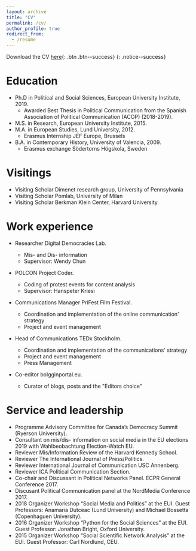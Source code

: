 ```yaml
---
layout: archive
title: "CV"
permalink: /cv/
author_profile: true
redirect_from:
  - /resume
---
```


Download the CV [here](/files/CV_Javier.pdf){: .btn .btn--success}
{: .notice--success}



Education
======
* Ph.D in Political and Social Sciences, European University Institute, 2019.
	- Awarded Best Thesis in Political Communication from the Spanish Association of Political Communication (ACOP) (2018-2019). 
* M.S. in Research, European University Institute, 2015.
* M.A. in European Studies, Lund University, 2012.
	- Erasmus Internship JEF Europe, Brussels
* B.A. in Contemporary History, University of Valencia, 2009.
	- Erasmus exchange Södertorns Högskola, Sweden
 
  
 Visitings
======  

- Visiting Scholar Dimenet research group, University of Pennsylvania
- Visiting Scholar Pomlab, University of Milan
- Visiting Scholar Berkman Klein Center, Harvard University
 
   
Work experience
======

* Researcher Digital Democracies Lab.
  * Mis- and Dis- information
  * Supervisor: Wendy Chun


* POLCON Project Coder.
  * Coding of protest events for content analysis
  * Supervisor: Hanspeter Kriesi
 
 
* Communications Manager PriFest Film Festival.
  * Coordination and implementation of the online communication' strategy
  * Project and event management
 
 
* Head of Communications TEDx Stockholm.
  * Coordination and implementation of the communications' strategy
  * Project and event management
  * Press Management
 
  
* Co-editor bolgginportal.eu.
  * Curator of blogs, posts and the "Editors choice"  
   
  
Service and leadership
====== 

* Programme Advisory Committee for Canada’s Democracy Summit (Ryerson University).
* Consultant on mis/dis- information on social media in the EU elections 2019 with Wahlbeobachtung Election-Watch EU.
* Reviewer Mis/Information Review of the Harvard Kennedy School.
* Reviewer The International Journal of Press/Politics.
* Reviewer International Journal of Communication USC Annenberg.
* Reviewer ICA Political Communication Section.
* Co-chair and Discussant in Political Networks Panel. ECPR General Conference 2017.
* Discusant Political Communication panel at the NordMedia Conference 2017.
* 2018 Organizer Workshop “Social Media and Politics” at the EUI. Guest Professors: Anamaria Dutceac (Lund University) and Michael Bossetta (Copenhaguen University).
* 2016 Organizer Workshop “Python for the Social Sciences” at the EUI. Guest Professor: Jonathan Bright, Oxford University.
* 2015 Organizer Workshop “Social Scientific Network Analysis” at the EUI. Guest Professor: Carl Nordlund, CEU.
